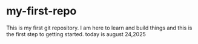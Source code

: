 # my-first-repo
This is my first git repository. I am here to learn and build things and this is the first step to getting started.
today is august 24,2025

